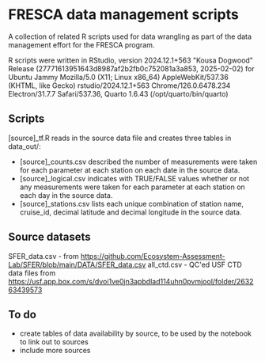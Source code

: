 # FRESCA data management scripts
A collection of related R scripts used for data wrangling as part of the data management effort for the FRESCA program.

R scripts were written in RStudio, version 2024.12.1+563 "Kousa Dogwood" Release (27771613951643d8987af2b2fb0c752081a3a853, 2025-02-02) for Ubuntu Jammy
Mozilla/5.0 (X11; Linux x86_64) AppleWebKit/537.36 (KHTML, like Gecko) rstudio/2024.12.1+563 Chrome/126.0.6478.234 Electron/31.7.7 Safari/537.36, Quarto 1.6.43 (/opt/quarto/bin/quarto)

## Scripts
[source]_tf.R reads in the source data file and creates three tables in data_out/:
 - [source]_counts.csv described the number of measurements were taken for each parameter at each station on each date in the source data.
 - [source]_logical.csv indicates with TRUE/FALSE values whether or not any measurements were taken for each parameter at each station on each day in the source data.
 - [source]_stations.csv lists each unique combination of station name, cruise_id, decimal latitude and decimal longitude in the source data.

## Source datasets 
SFER_data.csv - from https://github.com/Ecosystem-Assessment-Lab/SFER/blob/main/DATA/SFER_data.csv
all_ctd.csv - QC'ed USF CTD data files from https://usf.app.box.com/s/dvoi1ve0jn3apbdlad114uhn0pvmjool/folder/263263439573


## To do
 - create tables of data availability by source, to be used by the notebook to link out to sources
 - include more sources
